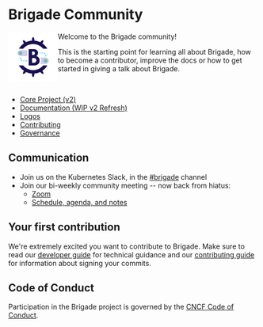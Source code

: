 # Brigade Community

<img width="100" align="left" src="art/images/icon-brigade.png">

Welcome to the Brigade community!

This is the starting point for learning all about Brigade, how to become a
contributor, improve the docs or how to get started in giving a talk about
Brigade.

<br clear="left"/>

* [Core Project (v2)][repo]
* [Documentation (WIP v2 Refresh)][docs]
* [Logos](art)
* [Contributing](contributing.md)
* [Governance](governance.md)

## Communication

- Join us on the Kubernetes Slack, in the [#brigade][slack] channel
- Join our bi-weekly community meeting -- now back from hiatus:
    - [Zoom][zoom]
    - [Schedule, agenda, and notes][meeting]

## Your first contribution

We're extremely excited you want to contribute to Brigade. Make sure to read our
[developer guide][dev-guide] for technical guidance and our
[contributing guide](contributing.md) for information about signing your
commits.

## Code of Conduct

Participation in the Brigade project is governed by the
[CNCF Code of Conduct][conduct].

[repo]: https://github.com/brigadecore/brigade/tree/v2
[docs]: https://v2--brigade-docs.netlify.app/
[slack]: https://kubernetes.slack.com/messages/C87MF1RFD/
[zoom]: https://us02web.zoom.us/j/8846897113
[meeting]: https://hackmd.io/KyyZMHyzSzGEiQY0ZHPqgw?view
[dev-guide]: https://v2--brigade-docs.netlify.app/topics/developers/
[conduct]: https://github.com/cncf/foundation/blob/master/code-of-conduct.md
